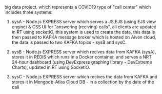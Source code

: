 big data project, which represents a COVID19 type of "call center" which includes three systems:

1) sysA - Node.js EXPRESS server which serves a JS,EJS (using EJS view engine) & CSS  UI for "answering (reciving) calls", all clients are updated in RT using socketIO, this system is used to create the data, this data is then passed to KAFKA message broker which is hosted on Aiven cloud, the data is passed to two KAFKA topics - sysB and sysC.

2) sysB - Node.js EXPRESS server which recives data from KAFKA (sysA), stores it in REDIS which runs in a Docker container, and serves a NRT 24-hour dashboard (using DevExpress graphing library - DevExtreme Charts), updated in RT using SocketIO.

3) sysC - Node.js EXPRESS server which recives the data from KAFKA and stores it in Mongodb-Atlas Cloud DB - in a collection by the date of the call
